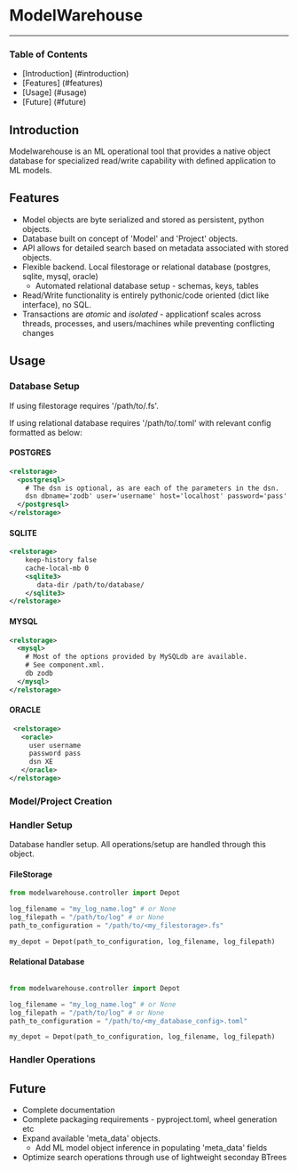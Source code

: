 # ModelWarehouse

---

### Table of Contents
  - [Introduction] (#introduction)
  - [Features] (#features)
  - [Usage] (#usage)
  - [Future] (#future)

## Introduction

Modelwarehouse is an ML operational tool that provides a native object database for specialized read/write capability with defined application to ML models.

## Features
- Model objects are byte serialized and stored as persistent, python objects.
- Database built on concept of 'Model' and 'Project' objects.
- API allows for detailed search based on metadata associated with stored objects.
- Flexible backend.  Local filestorage or relational database (postgres, sqlite, mysql, oracle)
  - Automated relational database setup - schemas, keys, tables
- Read/Write functionality is entirely pythonic/code oriented (dict like interface), no SQL.
- Transactions are *atomic* and *isolated* - applicationf scales across threads, processes, and users/machines while preventing conflicting changes

## Usage


### Database Setup

If using filestorage requires '/path/to/<mystoragefile>.fs'.

If using relational database requires '/path/to/<mydatabaseconfig>.toml' with relevant config formatted as below:

#### POSTGRES

``` xml
<relstorage>
  <postgresql>
    # The dsn is optional, as are each of the parameters in the dsn.
    dsn dbname='zodb' user='username' host='localhost' password='pass'
  </postgresql>
</relstorage>
```

#### SQLITE

``` xml
<relstorage>
    keep-history false
    cache-local-mb 0
    <sqlite3>
       data-dir /path/to/database/
    </sqlite3>
</relstorage>
```

#### MYSQL

``` xml
<relstorage>
  <mysql>
    # Most of the options provided by MySQLdb are available.
    # See component.xml.
    db zodb
  </mysql>
</relstorage>
```

#### ORACLE

``` xml
 <relstorage>
   <oracle>
     user username
     password pass
     dsn XE
   </oracle>
</relstorage>
```

### Model/Project Creation

### Handler Setup

Database handler setup.  All operations/setup are handled through this object.


#### FileStorage

``` python
from modelwarehouse.controller import Depot

log_filename = "my_log_name.log" # or None
log_filepath = "/path/to/log" # or None
path_to_configuration = "/path/to/<my_filestorage>.fs"

my_depot = Depot(path_to_configuration, log_filename, log_filepath)

```

#### Relational Database

``` python

from modelwarehouse.controller import Depot

log_filename = "my_log_name.log" # or None
log_filepath = "/path/to/log" # or None
path_to_configuration = "/path/to/<my_database_config>.toml"

my_depot = Depot(path_to_configuration, log_filename, log_filepath)

```


### Handler Operations

## Future
- Complete documentation
- Complete packaging requirements -  pyproject.toml, wheel generation etc
- Expand available 'meta_data' objects.
  - Add ML model object inference in populating 'meta_data' fields
- Optimize search operations through use of lightweight seconday BTrees

